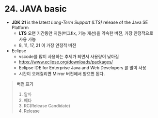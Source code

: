 # 24. JAVA basic

- **JDK 21** is the latest *Long-Term Support (LTS)* release of the Java SE Platform
  - **LTS** 오랜 기간동안 지원(버그fix, 기능 개선)을 약속한 버전, 가장 안정적으로 사용 가능
  - 8, 11, 17, 21 이 가장 안정적 버전
- Eclipse
  - vscode를 많이 사용하는 추세가 되면서 사용량이 낮아짐
  - https://www.eclipse.org/downloads/packages/
  - Eclipse IDE for Enterprise Java and Web Developers 를 많이 사용
  - 시간이 오래걸리면 Mirror 버전에서 받으면 된다.



> **버전 표기**
>
> 1. 알파
> 2. 베타
> 3. RC(Release Candidate)
> 4. Release

